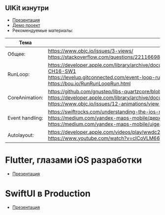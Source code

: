 ## UIKit изнутри
- [Презентация](https://github.com/cocoaheadskz/resources/blob/master/CocoaHeads#1/Amirzhan%20Idryshev%20-%20UIKit%20%D0%B8%D0%B7%D0%BD%D1%83%D1%82%D1%80%D0%B8.pdf)
- [Демо проект](https://github.com/iamirzhan/CHUIKit)
- Рекомендуемые материалы:


| Тема | Ссылки|
|--|--|
| Общее: | https://www.objc.io/issues/3-views/ <br>https://stackoverflow.com/questions/22116698/does-uiapplication-sendevent-execute-in-a-nsrunloop |
| RunLoop: | https://developer.apple.com/library/archive/documentation/Cocoa/Conceptual/Multithreading/RunLoopManagement/RunLoopManagement.html#//apple_ref/doc/uid/10000057i-CH16-SW1 <br>https://levelup.gitconnected.com/event-loop-run-loop-programs-with-and-without-it-5503e28e6a62 <br>https://bou.io/RunRunLoopRun.html |
|CoreAnimation:|https://github.com/gnustep/libs-quartzcore/blob/master/Source/CALayer.m <br> https://developer.apple.com/library/archive/documentation/Cocoa/Conceptual/CoreAnimation_guide/Introduction/Introduction.html#//apple_ref/doc/uid/TP40004514-CH1-SW1 <br>https://www.objc.io/issues/12-animations/view-layer-synergy/|
|Event handling:|https://swiftrocks.com/understanding-the-ios-responder-chain.html <br> https://medium.com/yandex-maps-mobile/держим-удар-с-hittest-542653d51a8c <br>https://medium.com/yandex-maps-mobile/uigesturerecognizer-tutorial-83f2128e479d|
|Autolayout:|https://developer.apple.com/videos/play/wwdc2018/220 <br>https://www.youtube.com/watch?v=cICoVLM665Y|
    
# Flutter, глазами iOS разработки
- [Презентация](https://github.com/cocoaheadskz/resources/blob/master/CocoaHeads#1/Almas%20Adilbek%20-%20Flutter,%20%D0%B3%D0%BB%D0%B0%D0%B7%D0%B0%D0%BC%D0%B8%20iOS%20%D1%80%D0%B0%D0%B7%D1%80%D0%B0%D0%B1%D0%BE%D1%82%D0%BA%D0%B8.pdf)


# SwiftUI в Production
- [Презентация]()

 
